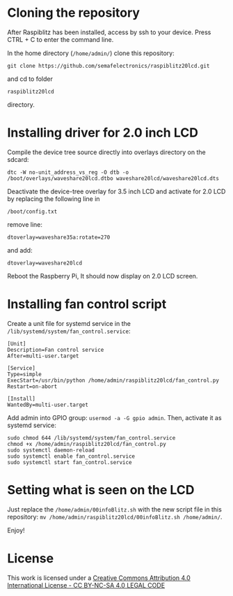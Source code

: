 # Cloning the repository

After Raspiblitz has been installed, access by ssh to your device. Press CTRL + C to enter the command line.

In the home directory (`/home/admin/`) clone this repository: 

```git clone https://github.com/semafelectronics/raspiblitz20lcd.git```

and cd to folder 

```raspiblitz20lcd```

directory.

# Installing driver for 2.0 inch LCD

Compile the device tree source directly into overlays directory on the sdcard:

```dtc -W no-unit_address_vs_reg -O dtb -o /boot/overlays/waveshare20lcd.dtbo waveshare20lcd/waveshare20lcd.dts```

Deactivate the device-tree overlay for 3.5 inch LCD and activate for 2.0 LCD by replacing the following line in 

```/boot/config.txt```

remove line:

```dtoverlay=waveshare35a:rotate=270```

and add:

```dtoverlay=waveshare20lcd```


Reboot the Raspberry Pi, It should now display on 2.0 LCD screen.

# Installing fan control script
Create a unit file for systemd service in the `/lib/systemd/system/fan_control.service`: 

```
[Unit]
Description=Fan control service
After=multi-user.target

[Service]
Type=simple
ExecStart=/usr/bin/python /home/admin/raspiblitz20lcd/fan_control.py
Restart=on-abort

[Install]
WantedBy=multi-user.target
```
Add admin into GPIO group: `usermod -a -G gpio admin`.
Then, activate it as systemd service:
```
sudo chmod 644 /lib/systemd/system/fan_control.service
chmod +x /home/admin/raspiblitz20lcd/fan_control.py
sudo systemctl daemon-reload
sudo systemctl enable fan_control.service
sudo systemctl start fan_control.service
```

# Setting what is seen on the LCD

Just replace the `/home/admin/00infoBlitz.sh` with the new script file in this repository: `mv /home/admin/raspiblitz20lcd/00infoBlitz.sh /home/admin/`.

Enjoy!

# License
This work is licensed under a [Creative Commons Attribution 4.0 International License - CC BY-NC-SA 4.0 LEGAL CODE](https://creativecommons.org/licenses/by-nc-sa/4.0/legalcode.en)

